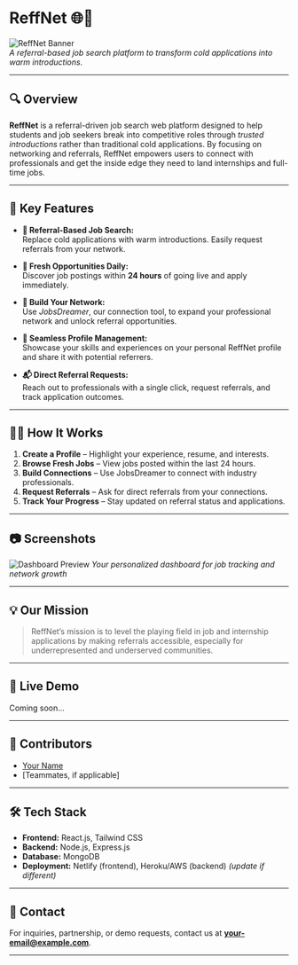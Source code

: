 # ReffNet 🌐🚀

![ReffNet Banner](<img width="181" alt="Screenshot 2025-05-12 at 10 59 06 AM" src="https://github.com/user-attachments/assets/4068c7ab-eb29-4261-91c8-7ca040440f50" />)  
*A referral-based job search platform to transform cold applications into warm introductions.*

---

## 🔍 Overview

**ReffNet** is a referral-driven job search web platform designed to help students and job seekers break into competitive roles through *trusted introductions* rather than traditional cold applications. By focusing on networking and referrals, ReffNet empowers users to connect with professionals and get the inside edge they need to land internships and full-time jobs.

---

## 🎯 Key Features

- **🌟 Referral-Based Job Search:**  
  Replace cold applications with warm introductions. Easily request referrals from your network.

- **📅 Fresh Opportunities Daily:**  
  Discover job postings within **24 hours** of going live and apply immediately.

- **🔗 Build Your Network:**  
  Use *JobsDreamer*, our connection tool, to expand your professional network and unlock referral opportunities.

- **📄 Seamless Profile Management:**  
  Showcase your skills and experiences on your personal ReffNet profile and share it with potential referrers.

- **📬 Direct Referral Requests:**  
  Reach out to professionals with a single click, request referrals, and track application outcomes.

---

## 🧑‍💻 How It Works

1. **Create a Profile** – Highlight your experience, resume, and interests.
2. **Browse Fresh Jobs** – View jobs posted within the last 24 hours.
3. **Build Connections** – Use JobsDreamer to connect with industry professionals.
4. **Request Referrals** – Ask for direct referrals from your connections.
5. **Track Your Progress** – Stay updated on referral status and applications.

---

## 📷 Screenshots

![Dashboard Preview](path-to-dashboard-screenshot.jpg)
*Your personalized dashboard for job tracking and network growth*

---

## 💡 Our Mission

> ReffNet’s mission is to level the playing field in job and internship applications by making referrals accessible, especially for underrepresented and underserved communities.

---

## 🔗 Live Demo

Coming soon...

---

## 🤝 Contributors

- [Your Name](https://github.com/your-profile)
- [Teammates, if applicable]

---

## 🛠 Tech Stack

- **Frontend:** React.js, Tailwind CSS  
- **Backend:** Node.js, Express.js  
- **Database:** MongoDB  
- **Deployment:** Netlify (frontend), Heroku/AWS (backend) *(update if different)*

---

## 📩 Contact

For inquiries, partnership, or demo requests, contact us at **your-email@example.com**.

---

